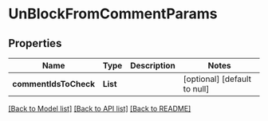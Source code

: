 # UnBlockFromCommentParams
## Properties

| Name | Type | Description | Notes |
|------------ | ------------- | ------------- | -------------|
| **commentIdsToCheck** | **List** |  | [optional] [default to null] |

[[Back to Model list]](../README.md#documentation-for-models) [[Back to API list]](../README.md#documentation-for-api-endpoints) [[Back to README]](../README.md)


